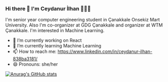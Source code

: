 ### Hi there 👋 I'm Ceydanur İlhan 🙋🏼‍♀️

I'm senior year computer engineering student in Çanakkale Onsekiz Mart University. Also I'm co-organizer at GDG Çanakkale and organizer at WTM Çanakkale. I'm interested in Machine Learning. 


- 🔭 I’m currently working on React
- 🌱 I’m currently learning Machine Learning
- 📫 How to reach me: https://www.linkedin.com/in/ceydanur-ilhan-838ba3181/
- 😄 Pronouns: she/her


[![Anurag's GitHub stats](https://github-readme-stats.vercel.app/api?username=ceydanurilhan)](https://github.com/anuraghazra/github-readme-stats)
